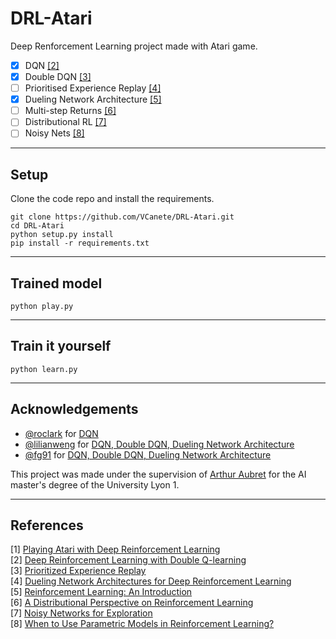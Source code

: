# DRL-Atari
Deep Renforcement Learning project made with Atari game. 

- [x] DQN [[2]](#references)
- [x] Double DQN [[3]](#references)
- [ ] Prioritised Experience Replay [[4]](#references)
- [x] Dueling Network Architecture [[5]](#references)
- [ ] Multi-step Returns [[6]](#references)
- [ ] Distributional RL [[7]](#references)
- [ ] Noisy Nets [[8]](#references)

----------------
## Setup 


Clone the code repo and install the requirements.

```
git clone https://github.com/VCanete/DRL-Atari.git
cd DRL-Atari
python setup.py install
pip install -r requirements.txt
```
----------------
## Trained model

```
python play.py
```
----------------
## Train it yourself

```
python learn.py
```

----------------
## Acknowledgements


- [@roclark](https://github.com/roclark) for [DQN](https://github.com/roclark/openai-gym-pytorch/)
- [@lilianweng](https://github.com/lilianweng) for [DQN, Double DQN, Dueling Network Architecture](https://lilianweng.github.io/lil-log/2018/05/05/implementing-deep-reinforcement-learning-models.html)
- [@fg91](https://github.com/fg91) for [DQN, Double DQN, Dueling Network Architecture](https://github.com/fg91/Deep-Q-Learning)


This project was made under the supervision of [Arthur Aubret](https://github.com/Aubret) for the AI master's degree of the University Lyon 1.

----------------
## References

[1] [Playing Atari with Deep Reinforcement Learning](http://arxiv.org/abs/1312.5602)  
[2] [Deep Reinforcement Learning with Double Q-learning](http://arxiv.org/abs/1509.06461)  
[3] [Prioritized Experience Replay](http://arxiv.org/abs/1511.05952)  
[4] [Dueling Network Architectures for Deep Reinforcement Learning](http://arxiv.org/abs/1511.06581)  
[5] [Reinforcement Learning: An Introduction](http://www.incompleteideas.net/sutton/book/ebook/the-book.html)  
[6] [A Distributional Perspective on Reinforcement Learning](https://arxiv.org/abs/1707.06887)  
[7] [Noisy Networks for Exploration](https://arxiv.org/abs/1706.10295)  
[8] [When to Use Parametric Models in Reinforcement Learning?](https://arxiv.org/abs/1906.05243)  